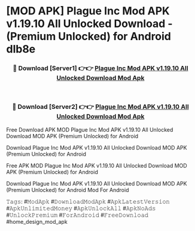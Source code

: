 # [MOD APK] Plague Inc Mod APK v1.19.10 All Unlocked Download - (Premium Unlocked) for Android dlb8e



<div align="center">
<h3>🔴 Download [Server1] 👉👉 <a href="https://momento.my/?title=Plague_Inc_Mod_APK_v1.19.10_All_Unlocked_Download">Plague Inc Mod APK v1.19.10 All Unlocked Download Mod Apk</a></h3><br>

<h3>🔴 Download [Server2] 👉👉 <a href="https://momento.my/?title=Plague_Inc_Mod_APK_v1.19.10_All_Unlocked_Download">Plague Inc Mod APK v1.19.10 All Unlocked Download Mod Apk</a></h3>
</div>



Free Download APK MOD Plague Inc Mod APK v1.19.10 All Unlocked Download MOD APK (Premium Unlocked) for Android

Download Plague Inc Mod APK v1.19.10 All Unlocked Download MOD APK (Premium Unlocked) for Android

Free APK MOD Plague Inc Mod APK v1.19.10 All Unlocked Download MOD APK (Premium Unlocked) for Android

Download Plague Inc Mod APK v1.19.10 All Unlocked Download MOD APK (Premium Unlocked) for Android Mod For Android

𝚃𝚊𝚐𝚜: #𝙼𝚘𝚍𝙰𝚙𝚔 #𝙳𝚘𝚠𝚗𝚕𝚘𝚊𝚍𝙼𝚘𝚍𝙰𝚙𝚔 #𝙰𝚙𝚔𝙻𝚊𝚝𝚎𝚜𝚝𝚅𝚎𝚛𝚜𝚒𝚘𝚗 #𝙰𝚙𝚔𝚄𝚗𝚕𝚒𝚖𝚒𝚝𝚎𝚍𝙼𝚘𝚗𝚎𝚢 #𝙰𝚙𝚔𝚄𝚗𝚕𝚘𝚌𝚔𝙰𝚕𝚕 #𝙰𝚙𝚔𝙽𝚘𝙰𝚍𝚜 #𝚄𝚗𝚕𝚘𝚌𝚔𝙿𝚛𝚎𝚖𝚒𝚞𝚖 #𝙵𝚘𝚛𝙰𝚗𝚍𝚛𝚘𝚒𝚍 #𝙵𝚛𝚎𝚎𝙳𝚘𝚠𝚗𝚕𝚘𝚊𝚍 #home_design_mod_apk

